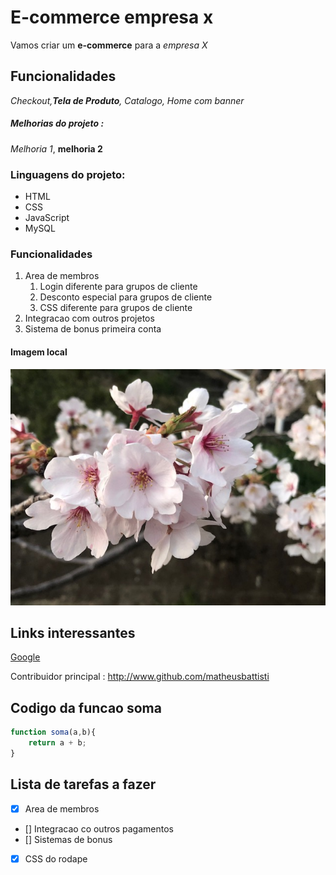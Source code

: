 # E-commerce empresa x

Vamos criar um **e-commerce** para a *empresa X*

## Funcionalidades 

_Checkout,**Tela de Produto**, Catalogo, Home com banner_

##### Melhorias do projeto :

_Melhoria 1_, **melhoria 2**

### Linguagens do projeto:

* HTML
* CSS
* JavaScript
* MySQL

### Funcionalidades

1. Area de membros
   1. Login diferente para grupos de cliente
   2. Desconto especial para grupos de cliente
   3. CSS diferente para grupos de cliente
2. Integracao com outros projetos
3. Sistema de bonus primeira conta 

#### Imagem local 

![Foto da flor de cerejeira ](img/IMG_0479.jpg)

## Links interessantes 

[Google](https://www.google.com)

Contribuidor principal : http://www.github.com/matheusbattisti

## Codigo da funcao soma

```javascript
function soma(a,b){
    return a + b;
}
```
## Lista de tarefas a fazer
- [x] Area de membros
- [] Integracao co outros pagamentos
- [] Sistemas de bonus
- [x] CSS do rodape




